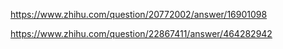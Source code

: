 https://www.zhihu.com/question/20772002/answer/16901098






https://www.zhihu.com/question/22867411/answer/464282942



























